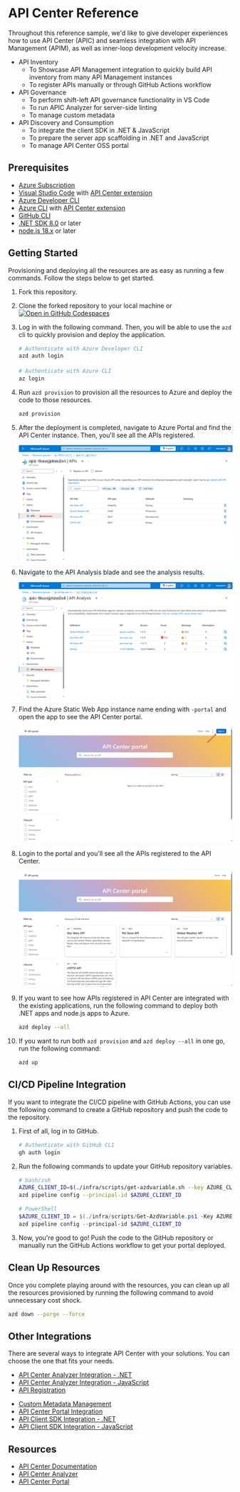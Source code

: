 # API Center Reference

Throughout this reference sample, we'd like to give developer experiences how to use API Center (APIC) and seamless integration with API Management (APIM), as well as inner-loop development velocity increase.

- API Inventory
  - To Showcase API Management integration to quickly build API inventory from many API Management instances
  - To register APIs manually or through GitHub Actions workflow
- API Governance
  - To perform shift-left API governance functionality in VS Code
  - To run APIC Analyzer for server-side linting
  - To manage custom metadata
  <!-- - To handle events through Azure Event Grid and Logic Apps -->
- API Discovery and Consumption
  - To integrate the client SDK in .NET & JavaScript
  - To prepare the server app scaffolding in .NET and JavaScript
  - To manage API Center OSS portal

## Prerequisites

- [Azure Subscription](https://azure.microsoft.com/free/?WT.mc_id=dotnet-134184-juyoo)
- [Visual Studio Code](https://code.visualstudio.com/) with [API Center extension](https://marketplace.visualstudio.com/items?itemName=apidev.azure-api-center)
- [Azure Developer CLI](https://learn.microsoft.com/azure/developer/azure-developer-cli/install-azd?WT.mc_id=dotnet-134184-juyoo)
- [Azure CLI](https://learn.microsoft.com/cli/azure/install-azure-cli?WT.mc_id=dotnet-134184-juyoo) with [API Center extension](https://learn.microsoft.com/cli/azure/azure-cli-extensions-list?WT.mc_id=dotnet-134184-juyoo)
- [GitHub CLI](https://cli.github.com)
- [.NET SDK 8.0](https://dotnet.microsoft.com/download/dotnet/8.0?WT.mc_id=dotnet-134184-juyoo) or later
- [node.js 18.x](https://nodejs.org/en/download/) or later

## Getting Started

Provisioning and deploying all the resources are as easy as running a few commands. Follow the steps below to get started.

1. Fork this repository.
1. Clone the forked repository to your local machine or [![Open in GitHub Codespaces](https://github.com/codespaces/badge.svg)](https://codespaces.new/Azure-Samples/APICenter-Reference)
1. Log in with the following command. Then, you will be able to use the `azd` cli to quickly provision and deploy the application.

    ```bash
    # Authenticate with Azure Developer CLI
    azd auth login
    
    # Authenticate with Azure CLI
    az login
    ```

1. Run `azd provision` to provision all the resources to Azure and deploy the code to those resources.

    ```bash
    azd provision
    ```

1. After the deployment is completed, navigate to Azure Portal and find the API Center instance. Then, you'll see all the APIs registered.

   ![APIs registered on API Center](./docs/images/getting-started-01.png)

1. Navigate to the API Analysis blade and see the analysis results.

   ![API Analysis](./docs/images/getting-started-02.png)

1. Find the Azure Static Web App instance name ending with `-portal` and open the app to see the API Center portal.

   ![API Center Portal](./docs/images/getting-started-03.png)

1. Login to the portal and you'll see all the APIs registered to the API Center.

   ![API Center Portal](./docs/images/getting-started-04.png)

1. If you want to see how APIs registered in API Center are integrated with the existing applications, run the following command to deploy both .NET apps and node.js apps to Azure.

    ```bash
    azd deploy --all
    ```

1. If you want to run both `azd provision` and `azd deploy --all` in one go, run the following command:

    ```bash
    azd up
    ```

## CI/CD Pipeline Integration

If you want to integrate the CI/CD pipeline with GitHub Actions, you can use the following command to create a GitHub repository and push the code to the repository.

1. First of all, log in to GitHub.

    ```bash
    # Authenticate with GitHub CLI
    gh auth login
    ```

1. Run the following commands to update your GitHub repository variables.

    ```bash
    # bash/zsh
    AZURE_CLIENT_ID=$(./infra/scripts/get-azdvariable.sh --key AZURE_CLIENT_ID)
    azd pipeline config --principal-id $AZURE_CLIENT_ID
    ```

    ```powershell
    # PowerShell
    $AZURE_CLIENT_ID = $(./infra/scripts/Get-AzdVariable.ps1 -Key AZURE_CLIENT_ID)
    azd pipeline config --principal-id $AZURE_CLIENT_ID
    ```

1. Now, you're good to go! Push the code to the GitHub repository or manually run the GitHub Actions workflow to get your portal deployed.

## Clean Up Resources

Once you complete playing around with the resources, you can clean up all the resources provisioned by running the following command to avoid unnecessary cost shock.

```bash
azd down --purge --force
```

## Other Integrations

There are several ways to integrate API Center with your solutions. You can choose the one that fits your needs.

- [API Center Analyzer Integration - .NET](./docs/api-center-analyzer-integration-dotnet.md)
- [API Center Analyzer Integration - JavaScript](./docs/api-center-analyzer-integration-nodejs.md)
- [API Registration](./docs/api-registration.md)
<!-- - [API Center Event Handler](./docs/api-center-event-handler.md) -->
- [Custom Metadata Management](./docs/custom-metadata-management.md)
- [API Center Portal Integration](./docs/api-center-portal-integration.md)
- [API Client SDK Integration - .NET](./docs/api-client-sdk-integration-dotnet.md)
- [API Client SDK Integration - JavaScript](./docs/api-client-sdk-integration-nodejs.md)

## Resources

- [API Center Documentation](https://aka.ms/apicenter)
- [API Center Analyzer](https://aka.ms/apicenter-analyzer)
- [API Center Portal](https://aka.ms/apicenter-portal)

